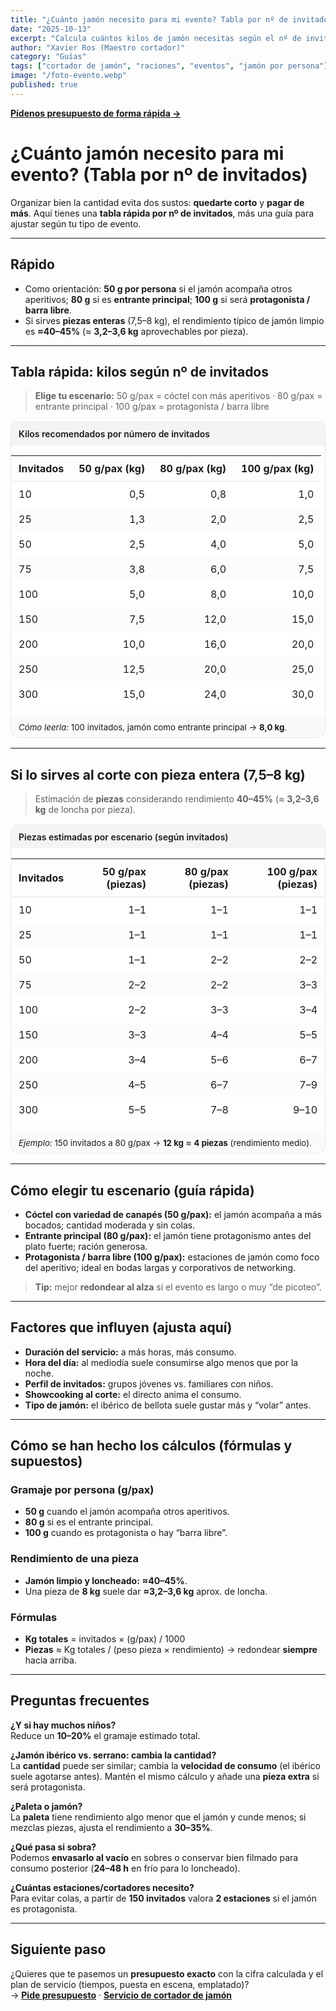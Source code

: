 ```yaml
---
title: "¿Cuánto jamón necesito para mi evento? Tabla por nº de invitados"
date: "2025-10-13"
excerpt: "Calcula cuántos kilos de jamón necesitas según el nº de invitados y el tipo de servicio. Incluye tablas, guía por escenarios y fórmulas prácticas."
author: "Xavier Ros (Maestro cortador)"
category: "Guías"
tags: ["cortador de jamón", "raciones", "eventos", "jamón por persona"]
image: "/foto-evento.webp"
published: true
---
```


**[Pídenos presupuesto de forma rápida →](/#contact)**

# ¿Cuánto jamón necesito para mi evento? (Tabla por nº de invitados)

Organizar bien la cantidad evita dos sustos: **quedarte corto** y **pagar de más**. Aquí tienes una **tabla rápida por nº de invitados**, más una guía para ajustar según tu tipo de evento.

---

## Rápido

- Como orientación: **50 g por persona** si el jamón acompaña otros aperitivos; **80 g** si es **entrante principal**; **100 g** si será **protagonista / barra libre**.
- Si sirves **piezas enteras** (7,5–8 kg), el rendimiento típico de jamón limpio es **≈40–45%** (≈ **3,2–3,6 kg** aprovechables por pieza).

---

## Tabla rápida: kilos según nº de invitados

> **Elige tu escenario:** 50 g/pax = cóctel con más aperitivos · 80 g/pax = entrante principal · 100 g/pax = protagonista / barra libre

<div style="border:1px solid #e5e7eb;border-radius:12px;overflow:hidden;margin:16px 0;">
  <div style="background:#f3f4f6;padding:10px 12px;font-weight:600;">Kilos recomendados por número de invitados</div>
  <table style="width:100%;border-collapse:separate;border-spacing:0;">
    <thead>
      <tr>
        <th style="text-align:left;padding:10px 12px;border-bottom:1px solid #e5e7eb;">Invitados</th>
        <th style="text-align:right;padding:10px 12px;border-bottom:1px solid #e5e7eb;">50&nbsp;g/pax (kg)</th>
        <th style="text-align:right;padding:10px 12px;border-bottom:1px solid #e5e7eb;">80&nbsp;g/pax (kg)</th>
        <th style="text-align:right;padding:10px 12px;border-bottom:1px solid #e5e7eb;">100&nbsp;g/pax (kg)</th>
      </tr>
    </thead>
    <tbody>
      <tr style="background:#ffffff;">
        <td style="text-align:left;padding:10px 12px;">10</td><td style="text-align:right;padding:10px 12px;">0,5</td><td style="text-align:right;padding:10px 12px;">0,8</td><td style="text-align:right;padding:10px 12px;">1,0</td>
      </tr>
      <tr style="background:#fcfcfd;">
        <td style="text-align:left;padding:10px 12px;">25</td><td style="text-align:right;padding:10px 12px;">1,3</td><td style="text-align:right;padding:10px 12px;">2,0</td><td style="text-align:right;padding:10px 12px;">2,5</td>
      </tr>
      <tr style="background:#ffffff;">
        <td style="text-align:left;padding:10px 12px;">50</td><td style="text-align:right;padding:10px 12px;">2,5</td><td style="text-align:right;padding:10px 12px;">4,0</td><td style="text-align:right;padding:10px 12px;">5,0</td>
      </tr>
      <tr style="background:#fcfcfd;">
        <td style="text-align:left;padding:10px 12px;">75</td><td style="text-align:right;padding:10px 12px;">3,8</td><td style="text-align:right;padding:10px 12px;">6,0</td><td style="text-align:right;padding:10px 12px;">7,5</td>
      </tr>
      <tr style="background:#ffffff;">
        <td style="text-align:left;padding:10px 12px;">100</td><td style="text-align:right;padding:10px 12px;">5,0</td><td style="text-align:right;padding:10px 12px;">8,0</td><td style="text-align:right;padding:10px 12px;">10,0</td>
      </tr>
      <tr style="background:#fcfcfd;">
        <td style="text-align:left;padding:10px 12px;">150</td><td style="text-align:right;padding:10px 12px;">7,5</td><td style="text-align:right;padding:10px 12px;">12,0</td><td style="text-align:right;padding:10px 12px;">15,0</td>
      </tr>
      <tr style="background:#ffffff;">
        <td style="text-align:left;padding:10px 12px;">200</td><td style="text-align:right;padding:10px 12px;">10,0</td><td style="text-align:right;padding:10px 12px;">16,0</td><td style="text-align:right;padding:10px 12px;">20,0</td>
      </tr>
      <tr style="background:#fcfcfd;">
        <td style="text-align:left;padding:10px 12px;">250</td><td style="text-align:right;padding:10px 12px;">12,5</td><td style="text-align:right;padding:10px 12px;">20,0</td><td style="text-align:right;padding:10px 12px;">25,0</td>
      </tr>
      <tr style="background:#ffffff;">
        <td style="text-align:left;padding:10px 12px;">300</td><td style="text-align:right;padding:10px 12px;">15,0</td><td style="text-align:right;padding:10px 12px;">24,0</td><td style="text-align:right;padding:10px 12px;">30,0</td>
      </tr>
    </tbody>
  </table>
  <div style="padding:8px 12px;background:#f9fafb;border-top:1px solid #f1f5f9;font-size:0.95em;">
    <em>Cómo leerla:</em> 100 invitados, jamón como entrante principal → <strong>8,0 kg</strong>.
  </div>
</div>

---

## Si lo sirves **al corte** con pieza entera (7,5–8 kg)

> Estimación de **piezas** considerando rendimiento **40–45%** (≈ **3,2–3,6 kg** de loncha por pieza).

<div style="border:1px solid #e5e7eb;border-radius:12px;overflow:hidden;margin:16px 0;">
  <div style="background:#f3f4f6;padding:10px 12px;font-weight:600;">Piezas estimadas por escenario (según invitados)</div>
  <table style="width:100%;border-collapse:separate;border-spacing:0;">
    <thead>
      <tr>
        <th style="text-align:left;padding:10px 12px;border-bottom:1px solid #e5e7eb;">Invitados</th>
        <th style="text-align:right;padding:10px 12px;border-bottom:1px solid #e5e7eb;">50&nbsp;g/pax (piezas)</th>
        <th style="text-align:right;padding:10px 12px;border-bottom:1px solid #e5e7eb;">80&nbsp;g/pax (piezas)</th>
        <th style="text-align:right;padding:10px 12px;border-bottom:1px solid #e5e7eb;">100&nbsp;g/pax (piezas)</th>
      </tr>
    </thead>
    <tbody>
      <tr style="background:#ffffff;">
        <td style="text-align:left;padding:10px 12px;">10</td><td style="text-align:right;padding:10px 12px;">1–1</td><td style="text-align:right;padding:10px 12px;">1–1</td><td style="text-align:right;padding:10px 12px;">1–1</td>
      </tr>
      <tr style="background:#fcfcfd;">
        <td style="text-align:left;padding:10px 12px;">25</td><td style="text-align:right;padding:10px 12px;">1–1</td><td style="text-align:right;padding:10px 12px;">1–1</td><td style="text-align:right;padding:10px 12px;">1–1</td>
      </tr>
      <tr style="background:#ffffff;">
        <td style="text-align:left;padding:10px 12px;">50</td><td style="text-align:right;padding:10px 12px;">1–1</td><td style="text-align:right;padding:10px 12px;">2–2</td><td style="text-align:right;padding:10px 12px;">2–2</td>
      </tr>
      <tr style="background:#fcfcfd;">
        <td style="text-align:left;padding:10px 12px;">75</td><td style="text-align:right;padding:10px 12px;">2–2</td><td style="text-align:right;padding:10px 12px;">2–2</td><td style="text-align:right;padding:10px 12px;">3–3</td>
      </tr>
      <tr style="background:#ffffff;">
        <td style="text-align:left;padding:10px 12px;">100</td><td style="text-align:right;padding:10px 12px;">2–2</td><td style="text-align:right;padding:10px 12px;">3–3</td><td style="text-align:right;padding:10px 12px;">3–4</td>
      </tr>
      <tr style="background:#fcfcfd;">
        <td style="text-align:left;padding:10px 12px;">150</td><td style="text-align:right;padding:10px 12px;">3–3</td><td style="text-align:right;padding:10px 12px;">4–4</td><td style="text-align:right;padding:10px 12px;">5–5</td>
      </tr>
      <tr style="background:#ffffff;">
        <td style="text-align:left;padding:10px 12px;">200</td><td style="text-align:right;padding:10px 12px;">3–4</td><td style="text-align:right;padding:10px 12px;">5–6</td><td style="text-align:right;padding:10px 12px;">6–7</td>
      </tr>
      <tr style="background:#fcfcfd;">
        <td style="text-align:left;padding:10px 12px;">250</td><td style="text-align:right;padding:10px 12px;">4–5</td><td style="text-align:right;padding:10px 12px;">6–7</td><td style="text-align:right;padding:10px 12px;">7–9</td>
      </tr>
      <tr style="background:#ffffff;">
        <td style="text-align:left;padding:10px 12px;">300</td><td style="text-align:right;padding:10px 12px;">5–5</td><td style="text-align:right;padding:10px 12px;">7–8</td><td style="text-align:right;padding:10px 12px;">9–10</td>
      </tr>
    </tbody>
  </table>
  <div style="padding:8px 12px;background:#f9fafb;border-top:1px solid #f1f5f9;font-size:0.95em;">
    <em>Ejemplo:</em> 150 invitados a 80 g/pax → <strong>12 kg</strong> ≈ <strong>4 piezas</strong> (rendimiento medio).
  </div>
</div>

---

## Cómo elegir tu escenario (guía rápida)

- **Cóctel con variedad de canapés (50 g/pax):** el jamón acompaña a más bocados; cantidad moderada y sin colas.
- **Entrante principal (80 g/pax):** el jamón tiene protagonismo antes del plato fuerte; ración generosa.
- **Protagonista / barra libre (100 g/pax):** estaciones de jamón como foco del aperitivo; ideal en bodas largas y corporativos de networking.

> **Tip:** mejor **redondear al alza** si el evento es largo o muy “de picoteo”.

---

## Factores que influyen (ajusta aquí)

- **Duración del servicio:** a más horas, más consumo.
- **Hora del día:** al mediodía suele consumirse algo menos que por la noche.
- **Perfil de invitados:** grupos jóvenes vs. familiares con niños.
- **Showcooking al corte:** el directo anima el consumo.
- **Tipo de jamón:** el ibérico de bellota suele gustar más y “volar” antes.

---

## Cómo se han hecho los cálculos (fórmulas y supuestos)

### Gramaje por persona (g/pax)

- **50 g** cuando el jamón acompaña otros aperitivos.
- **80 g** si es el entrante principal.
- **100 g** cuando es protagonista o hay “barra libre”.

### Rendimiento de una pieza

- **Jamón limpio y loncheado:** **≈40–45%**.
- Una pieza de **8 kg** suele dar **≈3,2–3,6 kg** aprox. de loncha.

### Fórmulas

- **Kg totales** = invitados × (g/pax) / 1000
- **Piezas** ≈ Kg totales / (peso pieza × rendimiento) → redondear **siempre** hacia arriba.

---

## Preguntas frecuentes

**¿Y si hay muchos niños?**  
Reduce un **10–20%** el gramaje estimado total.

**¿Jamón ibérico vs. serrano: cambia la cantidad?**  
La **cantidad** puede ser similar; cambia la **velocidad de consumo** (el ibérico suele agotarse antes). Mantén el mismo cálculo y añade una **pieza extra** si será protagonista.

**¿Paleta o jamón?**  
La **paleta** tiene rendimiento algo menor que el jamón y cunde menos; si mezclas piezas, ajusta el rendimiento a **30–35%**.

**¿Qué pasa si sobra?**  
Podemos **envasarlo al vacío** en sobres o conservar bien filmado para consumo posterior (**24–48 h** en frío para lo loncheado).

**¿Cuántas estaciones/cortadores necesito?**  
Para evitar colas, a partir de **150 invitados** valora **2 estaciones** si el jamón es protagonista.

---

## Siguiente paso

¿Quieres que te pasemos un **presupuesto exacto** con la cifra calculada y el plan de servicio (tiempos, puesta en escena, emplatado)?  
→ **[Pide presupuesto](/#contact)** · **[Servicio de cortador de jamón](/cortador-de-jamon)**
